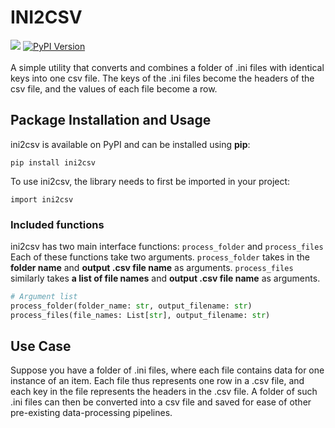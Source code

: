 # INI2CSV
![](https://img.shields.io/badge/python-3.9-lgreen)  [![PyPI Version](https://img.shields.io/pypi/v/ini2csv.svg)](https://pypi.python.org/pypi/ini2csv)
</br></br>
 A simple utility that converts and combines a folder of .ini files with identical keys into one csv file. The keys of the .ini files become the headers of the csv file, and the values of each file become a row.

## Package Installation and Usage
ini2csv is available on PyPI and can be installed using __pip__:
```
pip install ini2csv
```

To use ini2csv, the library needs to first be imported in your project:
```
import ini2csv
```

### Included functions
ini2csv has two main interface functions: `process_folder` and `process_files`
Each of these functions take two arguments. `process_folder` takes in the __folder name__ and __output .csv file name__ as arguments. `process_files` similarly takes __a list of file names__ and __output .csv file name__ as arguments.
```py
# Argument list
process_folder(folder_name: str, output_filename: str)
process_files(file_names: List[str], output_filename: str)
```

## Use Case
Suppose you have a folder of .ini files, where each file contains data for one instance of an item. Each file thus represents one row in a .csv file, and each key in the file represents the headers in the .csv file. A folder of such .ini files can then be converted into a csv file and saved for ease of other pre-existing data-processing pipelines.

